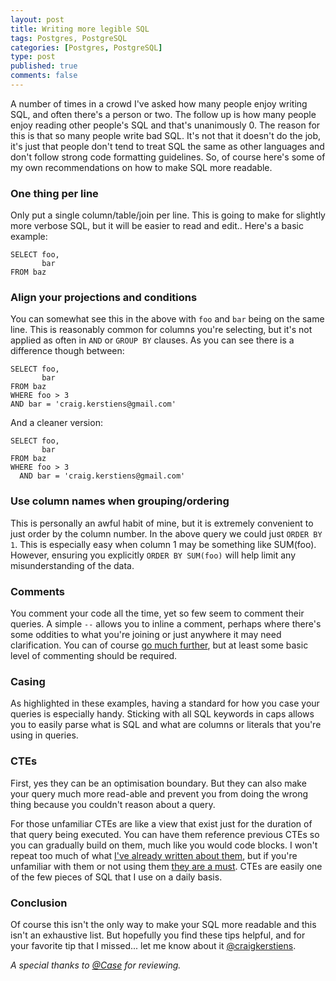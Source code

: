 ```yaml
--- 
layout: post
title: Writing more legible SQL
tags: Postgres, PostgreSQL
categories: [Postgres, PostgreSQL]
type: post
published: true
comments: false
---
```


A number of times in a crowd I've asked how many people enjoy writing SQL, and often there's a person or two. The follow up is how many people enjoy reading other people's SQL and that's unanimously 0. The reason for this is that so many people write bad SQL. It's not that it doesn't do the job, it's just that people don't tend to treat SQL the same as other languages and don't follow strong code formatting guidelines. So, of course here's some of my own recommendations on how to make SQL more readable.

<!--more-->

### One thing per line

Only put a single column/table/join per line. This is going to make for slightly more verbose SQL, but it will be easier to read and edit.. Here's a basic example:

    SELECT foo,
           bar
    FROM baz

### Align your projections and conditions

You can somewhat see this in the above with `foo` and `bar` being on the same line. This is reasonably common for columns you're selecting, but it's not applied as often in `AND` or `GROUP BY` clauses. As you can see there is a difference though between:

    SELECT foo,
           bar
    FROM baz
    WHERE foo > 3
    AND bar = 'craig.kerstiens@gmail.com'

And a cleaner version:

    SELECT foo,
           bar
    FROM baz
    WHERE foo > 3
      AND bar = 'craig.kerstiens@gmail.com'

### Use column names when grouping/ordering

This is personally an awful habit of mine, but it is extremely convenient to just order by the column number. In the above query we could just `ORDER BY 1`. This is especially easy when column 1 may be something like SUM(foo). However, ensuring you explicitly `ORDER BY SUM(foo)` will help limit any misunderstanding of the data.

### Comments

You comment your code all the time, yet so few seem to comment their queries. A simple `--` allows you to inline a comment, perhaps where there's some oddities to what you're joining or just anywhere it may need clarification. You can of course [go much further](/2013/07/29/documenting-your-postgres-database/), but at least some basic level of commenting should be required.

### Casing

As highlighted in these examples, having a standard for how you case your queries is especially handy. Sticking with all SQL keywords in caps allows you to easily parse what is SQL and what are columns or literals that you're using in queries.

### CTEs

First, yes they can be an optimisation boundary. But they can also make your query much more read-able and prevent you from doing the wrong thing because you couldn't reason about a query. 

For those unfamiliar CTEs are like a view that exist just for the duration of that query being executed. You can have them reference previous CTEs so you can gradually build on them, much like you would code blocks. I won't repeat too much of what [I've already written about them](/2013/11/18/best-postgres-feature-youre-not-using/), but if you're unfamiliar with them or not using them [they are a must](/2013/11/18/best-postgres-feature-youre-not-using/). CTEs are easily one of the few pieces of SQL that I use on a daily basis. 

### Conclusion

Of course this isn't the only way to make your SQL more readable and this isn't an exhaustive list. But hopefully you find these tips helpful, and for your favorite tip that I missed... let me know about it [@craigkerstiens](http://www.twitter.com/craigkerstiens).

*A special thanks to [@Case](http://www.twitter.com/Case) for reviewing.*

<script type="text/javascript">
  (function() {
    window._pa = window._pa || {};
    var pa = document.createElement('script'); pa.type = 'text/javascript'; pa.async = true;
    pa.src = ('https:' == document.location.protocol ? 'https:' : 'http:') + "//tag.marinsm.com/serve/517fd07cf1409000020002dc.js";
    var s = document.getElementsByTagName('script')[0]; s.parentNode.insertBefore(pa, s);
  })();
</script>